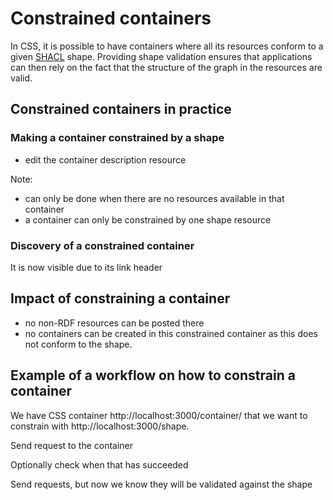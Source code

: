 # Constrained containers

In CSS, it is possible to have containers where all its resources conform to a given [SHACL](https://www.w3.org/TR/shacl/) shape.
Providing shape validation ensures that applications can then rely on the fact that 
the structure of the graph in the resources are valid.

## Constrained containers in practice

### Making a container constrained by a shape

* edit the container description resource

Note: 
* can only be done when there are no resources available in that container
* a container can only be constrained by one shape resource

### Discovery of a constrained container

It is now visible due to its link header

## Impact of constraining a container

* no non-RDF resources can be posted there
* no containers can be created in this constrained container as this does not conform to the shape.

## Example of a workflow on how to constrain a container

We have CSS container http://localhost:3000/container/ that we want to constrain with http://localhost:3000/shape.

Send request to the container

Optionally check when that has succeeded

Send requests, but now we know they will be validated against the shape
